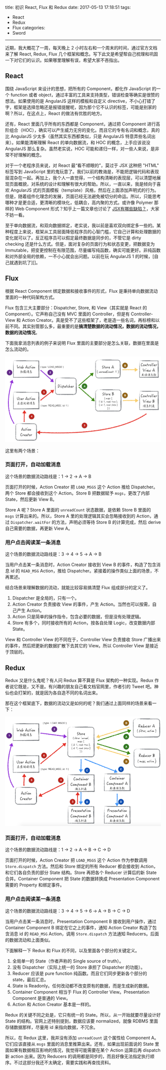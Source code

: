 title: 初识 React, Flux 和 Redux
date: 2017-05-13 17:18:51
tags:
  - React
  - Redux
  - Flux
categories:
  - Sword
---

近期，我大概花了一周，每天晚上 2 小时左右和一个周末的时间，通过官方文档来了解 React, Redux, Flux 几个框架和概念。写下此文是希望帮自己梳理和巩固一下对它们的认识。如果哪里理解有误，希望大家不吝指出。  


## React

围绕 JavaScript 来设计的思想，把所有的 Component，都化作 JavaScript 的一个 function 或者 object，通过丰富的工具来支持类型，错误检查等确实是很赞的想法。如果使用的是 AngularJS 这样的模板和自定义 directive，不小心打错了字，框架是选择忽略还是报错提醒呢，因为那个它不认识的标签，可能是别家的啊？所以，在这点上，React 的做法有优胜的地方。  

还有，React 里面几乎所有的东西都是 Component，通过把 Component 进行高阶组合（HOC），确实可以产生威力无穷的变化。而且它的专有名词和概念，真的比 AngularJS 少太多（虽然其实东西都类似，只是 AngularJS 特意弄些名词出来）。如果能清晰理解 React 的单向数据流，和 HOC 的概念，上手应该说没 AngularJS 那么复杂。虽然老实说，HOC 可能和递归一样，对一些人来说，是非常不好理解的概念。  

[JSX有哪些缺陷？]: https://www.zhihu.com/question/48528161

对于一个老程序员来说，对 React 最“看不顺眼的”，莫过于 JSX 这种把 "HTML" 标签写到 JavaScript 里的鬼玩意了。我们以前的教诲是，不能把逻辑代码和表现层混杂在一起。再加上，我个人一直觉得，一个结构清晰的表现层，可以清楚地展现页面概貌，对系统的设计和理解有很大的帮助。所以，一直以来，我是倾向于喜欢 AngularJS 式的页面模板（template）风格，然后在上面添加声明式的行为。但是，随着组件化理念的发展，页面已经无法避免被切分的命运。所以，只能思考哪种才是更合适，更清晰的模块化，低耦合，高内聚的方式。或许像 Polymer 那样的 Web Component 形式？知乎上一篇文章也讨论了 [JSX有哪些缺陷？][]，大家不妨一看。  

[自己都遇到坑了]: http://www.thinkingincrowd.me/2013/02/02/expression-in-angularjs-must-be-idempotent-and-for-multiple-calls/

至于单向数据流，和双向数据绑定，老实说，我以前是喜欢双向绑定多一些的。某种程度上来说，框架从工具层面降低程序员的心智门槛，它自己计算和处理数据的变化就可以了。反正程序员可以假定最终数据是同步的，不管它是 dirty checking 还是什么方式。但是，面对复杂的页面行为和状态变更，把数据变为 Immutable，把变更控制在有限范围，尽量编写纯函数，确实可能更好。非纯函数和对外部全局的依赖，一不小心就会出问题。以前在玩 AngularJS 1 的时候，[自己就遇到坑了][]。  


## Flux

根据 React Component 绑定数据和接收事件的形式，Flux 是秉持单向数据流动里面的一种代码架构方式。  

Flux 包含三大主要部分：Dispatcher, Store, 和 View（其实就是 React 的 Component）。它声称自己没有 MVC 里面的 Controller，但是有 Controller-View 和 Action Creator。真是受不了这些框架了，老是造一些名词，再标榜和以前不同。其实别管那么多，最重要的是**搞清楚数据的流动情况，数据的流动情况，数据的流动情况**。  

下面我拿消息列表的例子来说明 Flux 里面的主要部分是怎么关联，数据在里面是怎么流动的。  

![Flux Data Flow](https://raw.githubusercontent.com/kenspirit/blog-cdn-data/master/flux_data_flow.png)

这里有两个场景：  

### 页面打开，自动加载消息  

这个场景的数据流动路线是：1 -> 2 -> A -> B  

页面打开的时候，Action Creator 把 `LOAD_MSGS` 这个 Action 推给 Dispatcher。两个 Store 都会接收到这个 Action。Store B 把数据赋予 `msgs`，更改了内部 State，然后更新 View B。  

Store A 呢？Store A 里面的 `unreadCount` 状态数据，是依赖 Store B 里面的 `msgs` 计算出来的。所以，Store A 里的处理逻辑其实会忽略接收到的 Action，通过 `Dispatcher.waitFor` 的方法，声明必须等待 Store B 的计算完成，然后 derive 自己需要的数据，再更新 View A。  

### 用户点击阅读某一条消息  

这个场景的数据流动路线是：3 -> 4 -> 5 -> A -> B  

当用户点击某一条消息时，Action Creator 接收到 View B 的事件，构造了包含消息 id 的 `READ_MSG` Action，推给 Dispatcher。紧接着的操作类似上面的场景，不再累述。  

结合场景来理解数据的流动，就能比较容易搞清楚 Flux 组成部分的定义了。  

1. Dispatcher 是全局的，只有一个。  
2. Action Creator 负责接收 View 的事件，产生 Action。当然也可以按需，自己产生 Action。  
3. Action 只是简单的操作指令，包含必要的数据，但是没有处理逻辑。  
4. Store 有多个，同时接收所有的 Action，按各自处理 Logic，改变数据内部 State。  

View 和 Controller View 的不同在于，Controller View 负责接收 Store 广播出来的事件，然后把更新的数据扩散下去其它的 View。所以 Controller View 是接近于顶层的。  


## Redux

Redux 又是什么鬼呢？有人问 Redux 算不算是 Flux 架构的一种实现。Redux 作者说它既是，又不是。有兴趣的朋友自己看文档官网里，作者引的 Tweet 吧。神仙也会打架的，就是因为各自造不同的名词出来。  

那在这个框架底下，数据的流动又是如何的呢？我们通过上面同样的场景来看一下：  

![Redux Data Flow](https://raw.githubusercontent.com/kenspirit/blog-cdn-data/master/redux_data_flow.png)

### 页面打开，自动加载消息  

这个场景的数据流动路线是：1 -> 2 -> A -> B -> C -> D  

页面打开的时候，Action Creator 把 `LOAD_MSGS` 这个 Action 作为参数调用 `Store.dispatch` 方法。然后和 Store 绑定的所有 Reducer 都会接收到 Action，和它们各自负责的部分 State 结构。Store 再把各个 Reducer 计算后的新 State 合并。Container Component 把 State 的数据转换成 Presentation Component 需要的 Property 和绑定事件。   

### 用户点击阅读某一条消息  

这个场景的数据流动路线是：3 -> 4 -> 5 -> 6 -> A -> B -> C -> D  

当用户点击某一条消息时，Presentation Component B 接收到用户操作，通过 Container Component B 绑定在它之上的事件，通知 Action Creator 构造了包含消息 id 的 `READ_MSG` Action，调用 `Store.dispatch` 方法通知 Reducers。后面的数据流动和上面类似。  

下面解释一下 Redux 和 Flux 的不同，以及里面各个部分的关键定义。  

1. 全局单一的 State（作者声称的 Single source of truth）。  
2. 没有 Dispatcher（实际上统一的 Store 承担了 Dispatcher 的功能）。  
3. Reducer 应该是 pure function 纯函数。而且它们同步更新各个部分的 state，最后汇总。  
4. State is Readonly。任何改动都不改变原有的数据，而是生成新的数据。  
5. Container Component 相当于 Flux 的 Controller View。Presentation Component 是普通的 View。  
6. Action 和 Action Creator 基本是一样的。  

Redux 的关键不同之处是，它只有统一的 State。所以，从一开始就要尽量设计好 State 的结构。官网上还特别提到，数据应该要 normalized，就像 RDBMS 里面存储数据那样，尽量用 id 来指向数据，不冗余。  

所以，在 Redux 这里，我并没有添加 `unreadCount` 这个属性给 Component A。它们应该直接从 `msgs` 里面的消息里推算出来。还有，如果出现前面说的 State 里面如果有数据相互影响的情况，我觉得可能需要在某个 Action 运算后再 dispatch 新 action 出来。因为 Reducers 的调用都是同步的，而且好像无法指定执行顺序。不过这部分我还不太确定，需要实践和再查找资料。  

